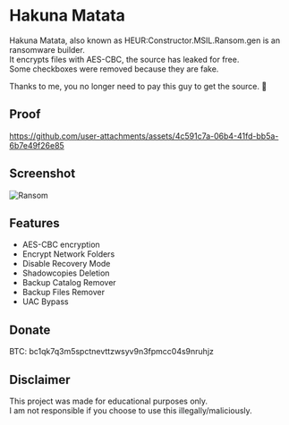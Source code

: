 # Hakuna Matata
Hakuna Matata, also known as HEUR:Constructor.MSIL.Ransom.gen is an ransomware builder.  
It encrypts files with AES-CBC, the source has leaked for free.  
Some checkboxes were removed because they are fake.

Thanks to me, you no longer need to pay this guy to get the source. 🤣

## Proof
https://github.com/user-attachments/assets/4c591c7a-06b4-41fd-bb5a-6b7e49f26e85


## Screenshot
![Ransom](https://github.com/user-attachments/assets/47ff731b-d09a-4e0e-848a-2e30af35337b)

## Features
- AES-CBC encryption
- Encrypt Network Folders
- Disable Recovery Mode
- Shadowcopies Deletion
- Backup Catalog Remover
- Backup Files Remover
- UAC Bypass

## Donate
BTC: bc1qk7q3m5spctnevttzwsyv9n3fpmcc04s9nruhjz

## Disclaimer
This project was made for educational purposes only.  
I am not responsible if you choose to use this illegally/maliciously.  
